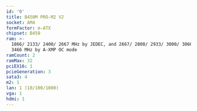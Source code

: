 ```yaml
---
id: '0'
title: B450M PRO-M2 V2
socket: AM4
formFactor: m-ATX
chipset: B450
ram: >-
  1866/ 2133/ 2400/ 2667 MHz by JEDEC, and 2667/ 2800/ 2933/ 3000/ 3066/ 3200/
  3466 MHz by A-XMP OC mode
ramCount: 2
ramMax: 32
pciEX16: 1
pcieGeneration: 3
sata3: 4
m2: 1
lan: 1 (10/100/1000)
vga: 1
hdmi: 1
---
```


